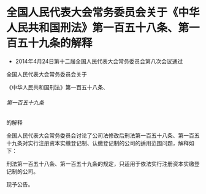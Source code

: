# 全国人民代表大会常务委员会关于《中华人民共和国刑法》第一百五十八条、第一百五十九条的解释

- 2014年4月24日第十二届全国人民代表大会常务委员会第八次会议通过

<!-- INFO END -->

全国人民代表大会常务委员会关于

《中华人民共和国刑法》第一百五十八条、

###### 第一百五十九条

的解释

全国人民代表大会常务委员会讨论了公司法修改后刑法第一百五十八条、第一百五十九条对实行注册资本实缴登记制、认缴登记制的公司的适用范围问题，解释如下：

刑法第一百五十八条、第一百五十九条的规定，只适用于依法实行注册资本实缴登记制的公司。

现予公告。
